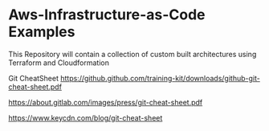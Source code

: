 # Aws-Infrastructure-as-Code Examples
This Repository will contain a collection of custom built architectures using Terraform and Cloudformation

Git CheatSheet
https://github.github.com/training-kit/downloads/github-git-cheat-sheet.pdf

https://about.gitlab.com/images/press/git-cheat-sheet.pdf

https://www.keycdn.com/blog/git-cheat-sheet

